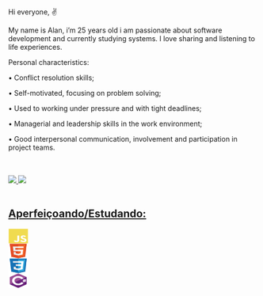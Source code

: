 Hi everyone, ✌

My name is Alan, i’m 25 years old i am passionate about software development and currently studying systems. I love sharing and listening to life experiences.

Personal characteristics:

• Conflict resolution skills;

• Self-motivated, focusing on problem solving;

• Used to working under pressure and with tight deadlines;

• Managerial and leadership skills in the work environment;

• Good interpersonal communication, involvement and participation in project teams.

<br>
<br>

<div display:grid>
  <a href="https://github.com/alanflmendes">
  <img height="140em" src="https://github-readme-stats.vercel.app/api?username=alanflmendes&show_icons=true&theme=dracula&include_all_commits=true&count_private=true"/>
  <img height="140em" src="https://github-readme-stats.vercel.app/api/top-langs/?username=alanflmendes&layout=compact&langs_count=7&theme=dracula"/>
</div>
<div style="display: grid"><br>
  
  <h2>Aperfeiçoando/Estudando:</h2>
  <img align="center" alt="Rafa-Js" height="30" width="40" src="https://raw.githubusercontent.com/devicons/devicon/master/icons/javascript/javascript-plain.svg">
  <img align="center" alt="Rafa-HTML" height="30" width="40" src="https://raw.githubusercontent.com/devicons/devicon/master/icons/html5/html5-original.svg">
  <img align="center" alt="Rafa-CSS" height="30" width="40" src="https://raw.githubusercontent.com/devicons/devicon/master/icons/css3/css3-original.svg">
  <img align="center" alt="Rafa-Csharp" height="30" width="40" src="https://raw.githubusercontent.com/devicons/devicon/master/icons/csharp/csharp-original.svg">

</div>
